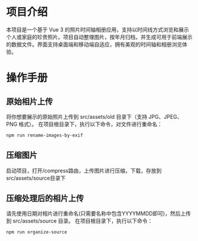 # 项目介绍

本项目是一个基于 Vue 3 的照片时间轴相册应用，支持以时间线方式浏览和展示个人或家庭的珍贵照片。项目自动整理图片，按年月归档，并生成可用于前端展示的数据文件。界面支持桌面端和移动端自适应，拥有美观的时间轴和相册浏览体验。

# 操作手册

## 原始相片上传

将你想要展示的原始照片上传到 src/assets/old 目录下（支持 JPG、JPEG、PNG 格式）。
在项目根目录下，执行以下命令，对文件进行重命名：

```bash
npm run rename-images-by-exif
```

## 压缩图片

启动项目，打开/compress路由，上传图片进行压缩，下载，存放到 src/assets/source目录下

## 压缩处理后的相片上传

请先使用日期对相片进行重命名(只需要名称中包含YYYYMMDD即可)，然后上传到 src/assets/source 目录。
在项目根目录下，执行以下命令：

```bash
npm run organize-source
```

